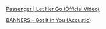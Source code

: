 <a href="https://www.youtube.com/watch?v=RBumgq5yVrA&list=PLfi17TN0z5EKrZyMq-CacA9MFRPL60Pzl&index=1">Passenger | Let Her Go (Official Video)</a>

<a href="https://www.youtube.com/watch?v=ZkzY29DKHEQ&list=PLfi17TN0z5EKrZyMq-CacA9MFRPL60Pzl&index=2">BANNERS - Got It In You (Acoustic)</a>
